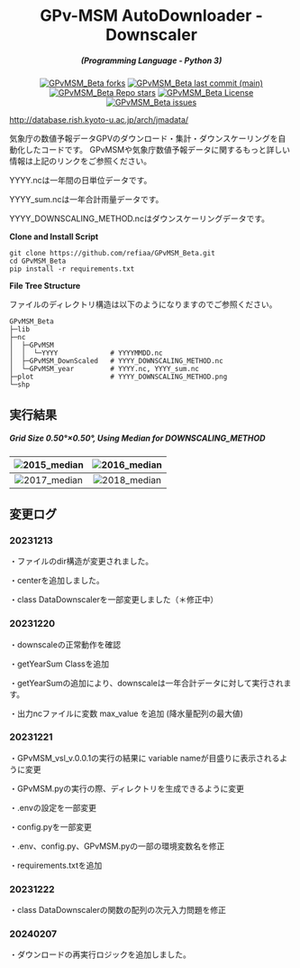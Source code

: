 <h1 align="center">GPv-MSM AutoDownloader - Downscaler</h1>
<em><h5 align="center">(Programming Language - Python 3)</h5></em>

<p align="center">

<p align="center">
<a href="#"><img alt="GPvMSM_Beta forks" src="https://img.shields.io/github/forks/refiaa/GPvMSM_Beta?style=for-the-badge"></a>
<a href="#"><img alt="GPvMSM_Beta last commit (main)" src="https://img.shields.io/github/last-commit/refiaa/GPvMSM_Beta/main?color=green&style=for-the-badge"></a>
<a href="#"><img alt="GPvMSM_Beta Repo stars" src="https://img.shields.io/github/stars/refiaa/GPvMSM_Beta?style=for-the-badge&color=yellow"></a>
<a href="#"><img alt="GPvMSM_Beta License" src="https://img.shields.io/github/license/refiaa/GPvMSM_Beta?color=orange&style=for-the-badge"></a>
<a href="https://github.com/refiaa/GPvMSM_Beta/issues"><img alt="GPvMSM_Beta issues" src="https://img.shields.io/github/issues/refiaa/GPvMSM_Beta?color=purple&style=for-the-badge"></a>

http://database.rish.kyoto-u.ac.jp/arch/jmadata/

気象庁の数値予報データGPVのダウンロード・集計・ダウンスケーリングを自動化したコードです。
GPvMSMや気象庁数値予報データに関するもっと詳しい情報は上記のリンクをご参照ください。

YYYY.ncは一年間の日単位データです。

YYYY_sum.ncは一年合計雨量データです。

YYYY_DOWNSCALING_METHOD.ncはダウンスケーリングデータです。

**Clone and Install Script**

```shell script
git clone https://github.com/refiaa/GPvMSM_Beta.git
cd GPvMSM_Beta
pip install -r requirements.txt
```


**File Tree Structure**

ファイルのディレクトリ構造は以下のようになりますのでご参照ください。
```shell script
GPvMSM_Beta
├─lib
├─nc
│  ├─GPvMSM
│  │  └─YYYY             # YYYYMMDD.nc
│  ├─GPvMSM_DownScaled   # YYYY_DOWNSCALING_METHOD.nc
│  └─GPvMSM_year         # YYYY.nc, YYYY_sum.nc
├─plot                   # YYYY_DOWNSCALING_METHOD.png
└─shp
```

 ## 実行結果
 <em><h5 align="left">Grid Size 0.50°×0.50°, Using Median for DOWNSCALING_METHOD</h5></em>

| ![2015_median](https://github.com/refiaa/GPvMSM_Beta/assets/112306763/3901134f-3056-464f-a59c-0fc52cfdfd2d) | ![2016_median](https://github.com/refiaa/GPvMSM_Beta/assets/112306763/7fae651c-9007-4830-9c67-95b5bf2f8bef) |
|:------------------------------:|:------------------------------:|
| ![2017_median](https://github.com/refiaa/GPvMSM_Beta/assets/112306763/1908d9d6-b6af-4960-aba8-45785065f314) | ![2018_median](https://github.com/refiaa/GPvMSM_Beta/assets/112306763/ffcbbde1-1a22-49d6-90b9-94d9171cbf02) |

## 変更ログ

### 20231213
・ファイルのdir構造が変更されました。

・centerを追加しました。

・class DataDownscalerを一部変更しました（＊修正中）

### 20231220
・downscaleの正常動作を確認

・getYearSum Classを追加

・getYearSumの追加により、downscaleは一年合計データに対して実行されます。

・出力ncファイルに変数 max_value を追加 (降水量配列の最大値)

### 20231221
・GPvMSM_vsl_v.0.0.1の実行の結果に variable nameが目盛りに表示されるように変更

・GPvMSM.pyの実行の際、ディレクトリを生成できるように変更

・.envの設定を一部変更

・config.pyを一部変更

・.env、config.py、GPvMSM.pyの一部の環境変数名を修正

・requirements.txtを追加

### 20231222
・class DataDownscalerの関数の配列の次元入力問題を修正

### 20240207
・ダウンロードの再実行ロジックを追加しました。

##



